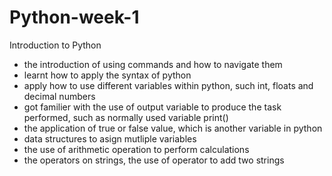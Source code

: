 # Python-week-1
Introduction to Python

* the introduction of using commands and how to navigate them
* learnt how to apply the syntax of python
* apply how to use different variables within python, such int, floats and decimal numbers
* got familier with the use of output variable to produce the task performed, such as normally used variable print()
* the application of true or false value, which is another variable in python
* data structures to asign mutliple variables
* the use of arithmetic operation to perform calculations
* the operators on strings, the use of operator to add two strings
